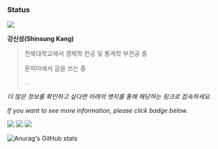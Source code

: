 ### **Status**

<img src="https://capsule-render.vercel.app/api?type=Rect&height=100&color=0:e6b381,60:613585,70:613585,100:ff5e7c&animation=twinkling&section=header&text=Hello,%20There!&fontColor=ffffff&fontSize=50&desc=Show%20my%20works%20below!&descSize=15&descAlign=63&descAlignY=80" />

**강신성(Shinsung Kang)**
> 전북대학교에서 경제학 전공 및 통계학 부전공 중
>
> 문피아에서 글을 쓰는 중
>
> ...

*더 많은 정보를 확인하고 싶다면 아래의 뱃지를 통해 해당하는 링크로 접속하세요.*

*If you want to see more information, please click badge below.*

<a href="https://hollyriver.github.io/RiverFlow/" target="_blank"><img src="https://img.shields.io/badge/GitHub_pages-5f5a63?style=for-the-badge&logo=github&logoColor=white"></a>  <a href="https://blog.naver.com/hc_ssk2800" target="_blank"><img src="https://img.shields.io/badge/NAVER_blog-1dde30?style=for-the-badge&logo=Naver&logoColor=white"></a>  <a href="https://blog.munpia.com/hc_dealer" target="_blank"><img src="https://img.shields.io/badge/Munpia_Library-4287f5?style=for-the-badge&logo=GitBook&logoColor=white"></a>

![Anurag's GitHub stats](https://github-readme-stats.vercel.app/api?username=HollyRiver&show_icons=true&theme=radical)
